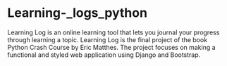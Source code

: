 # Learning-_logs_python
Learning Log is an online learning tool that lets you journal your progress through learning a topic. Learning Log is the final project of the book Python Crash Course by Eric Matthes. The project focuses on making a functional and styled web application using Django and Bootstrap.

